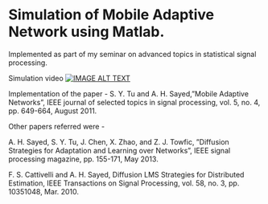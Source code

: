 Simulation of Mobile Adaptive Network using Matlab.
=====================

Implemented as part of my seminar on advanced topics in statistical signal processing. 

Simulation video 
[![IMAGE ALT TEXT](http://img.youtube.com/vi/YOUTUBE_VIDEO_ID_HERE/0.jpg)](https://www.youtube.com/watch?v=bIRZ8-1u2JQ "Video Title") 

Implementation of the paper - S. Y. Tu and A. H. Sayed,”Mobile Adaptive Networks”, IEEE journal of
selected topics in signal processing, vol. 5, no. 4, pp. 649-664, August 2011.

Other papers referred were -

A. H. Sayed, S. Y. Tu, J. Chen, X. Zhao, and Z. J. Towfic, ”Diffusion
Strategies for Adaptation and Learning over Networks”, IEEE signal
processing magazine, pp. 155-171, May 2013.

F. S. Cattivelli and A. H. Sayed, Diffusion LMS Strategies for Distributed
Estimation, IEEE Transactions on Signal Processing, vol. 58, no. 3, pp.
10351048, Mar. 2010.
